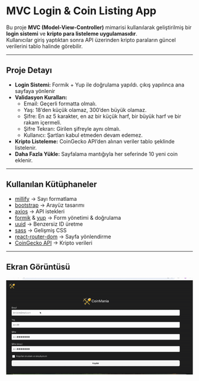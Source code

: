 # MVC Login & Coin Listing App

Bu proje **MVC (Model-View-Controller)** mimarisi kullanılarak geliştirilmiş bir **login sistemi** ve **kripto para listeleme uygulamasıdır**.  
Kullanıcılar giriş yaptıktan sonra API üzerinden kripto paraların güncel verilerini tablo halinde görebilir.

---

## Proje Detayı

- **Login Sistemi:** Formik + Yup ile doğrulama yapıldı. çıkış yapılınca ana sayfaya yönlenir
- **Validasyon Kuralları:**
  - Email: Geçerli formatta olmalı.
  - Yaş: 18’den küçük olamaz, 300’den büyük olamaz.
  - Şifre: En az 5 karakter, en az bir küçük harf, bir büyük harf ve bir rakam içermeli.
  - Şifre Tekrarı: Girilen şifreyle aynı olmalı.
  - Kullanıcı: Şartları kabul etmeden devam edemez.
- **Kripto Listeleme:** CoinGecko API’den alınan veriler tablo şeklinde listelenir.
- **Daha Fazla Yükle:** Sayfalama mantığıyla her seferinde 10 yeni coin eklenir.

---

## Kullanılan Kütüphaneler

- [millify](https://www.npmjs.com/package/millify) → Sayı formatlama
- [bootstrap](https://getbootstrap.com/) → Arayüz tasarımı
- [axios](https://axios-http.com/) → API istekleri
- [formik](https://formik.org/) & [yup](https://github.com/jquense/yup) → Form yönetimi & doğrulama
- [uuid](https://www.npmjs.com/package/uuid) → Benzersiz ID üretme
- [sass](https://sass-lang.com/) → Gelişmiş CSS
- [react-router-dom](https://reactrouter.com/) → Sayfa yönlendirme
- [CoinGecko API](https://www.coingecko.com/) → Kripto verileri

---

## Ekran Görüntüsü

![](/public/ekran.gif)
